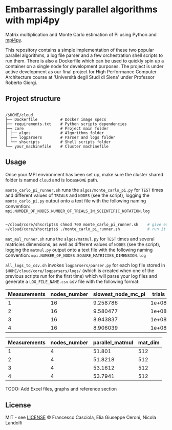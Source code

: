 # Embarrassingly parallel algorithms with mpi4py

Matrix multiplication and Monte Carlo estimation of Pi using Python and [mpi4py](https://mpi4py.readthedocs.io/en/stable/).

This repository contains a simple implementation of these two popular parallel algorithms, a log file parser and a few orchestration shell scripts to run them. There is also a Dockerfile which can be used to quickly spin up a container on a single node for development purposes. The project is under active development as our final project for High Performance Computer Architecture course at 'Università degli Studi di Siena' under Professor Roberto Giorgi.

## Project structure

```

/$HOME/cloud
├── Dockerfile          # Docker image specs
├── requirements.txt    # Python scripts dependencies
├─┬ core                # Project main folder
│ ├── algos             # Algorithms folder
│ ├── logparsers        # Parser and logs folder
│ └── shscripts         # Shell scripts folder
└── your_machinefile    # Cluster machinefile

```

## Usage

Once your MPI environment has been set up, make sure the cluster shared folder is named ```cloud``` and is loca```$HOME``` path.

```monte_carlo_pi_runner.sh``` runs the ```algos/monte_carlo_pi.py``` for ```TEST``` times and different values of ```TRIALS``` and ```NODES``` (see the script), logging the ```monte_carlo_pi.py``` output onto a text file with the following naming convention: ```mpi.NUMBER_OF_NODES.NUMBER_OF_TRIALS_IN_SCIENTIFIC_NOTATION.log```

```sh

~/cloud/core/shscripts$ chmod 700 monte_carlo_pi_runner.sh    # give execute permission to the script
~/cloud/core/shscripts$ ./monte_carlo_pi_runner.sh            # run it

```

```mat_mul_runner.sh``` runs the ```algos/matmul.py``` for ```TEST``` times and several matricies dimensions, as well as different values of ```NODES``` (see the script), logging the ```matmul.py``` output onto a text file with the following naming convention: ```mpi.NUMBER_OF_NODES.SQUARE_MATRICIES_DIMENSION.log```

```all_logs_to_csv.sh``` invokes ```logparsers/parser.py``` for each log file stored in ```$HOME/cloud/core/logparsers/logs/``` (which is created when one of the previous scripts run for the first time) which will parse your log files and generate a ```LOG_FILE_NAME.csv``` csv file with the following format:

| Measurements | nodes_number | slowest_node_mc_pi | trials |
|--------------|--------------|--------------------|--------|
| 1            | 16           | 9.258786           | 1e+08  |
| 2            | 16           | 9.580477           | 1e+08  |
| 3            | 16           | 8.943837           | 1e+08  |
| 4            | 16           | 8.906039           | 1e+08  |

| Measurements | nodes_number | parallel_matmul | mat_dim |
|--------------|--------------|-----------------|---------|
| 1            | 4            | 51.801          | 512     |
| 2            | 4            | 51.8218         | 512     |
| 3            | 4            | 53.1612         | 512     |
| 4            | 4            | 53.7941         | 512     |

TODO: Add Excel files, graphs and reference section

## License

MIT - see [LICENSE](https://github.com/Nico769/HPCA-Project-Code/blob/master/LICENSE) © Francesco Casciola, Elia Giuseppe Ceroni, Nicola Landolfi
